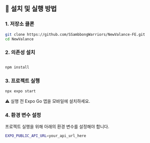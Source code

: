 ## 🔧 설치 및 실행 방법

### 1. 저장소 클론

```bash
git clone https://github.com/SSambbongWarriors/NewValance-FE.git
cd NewValance
```

### 2. 의존성 설치
```bash

npm install
```

### 3. 프로젝트 실행
```bash
npx expo start
```
⚠️ 실행 전 Expo Go 앱을 모바일에 설치하세요.

### 4. 환경 변수 설정
프로젝트 실행을 위해 아래의 환경 변수를 설정해야 합니다.

```bash
EXPO_PUBLIC_API_URL=your_api_url_here
```
